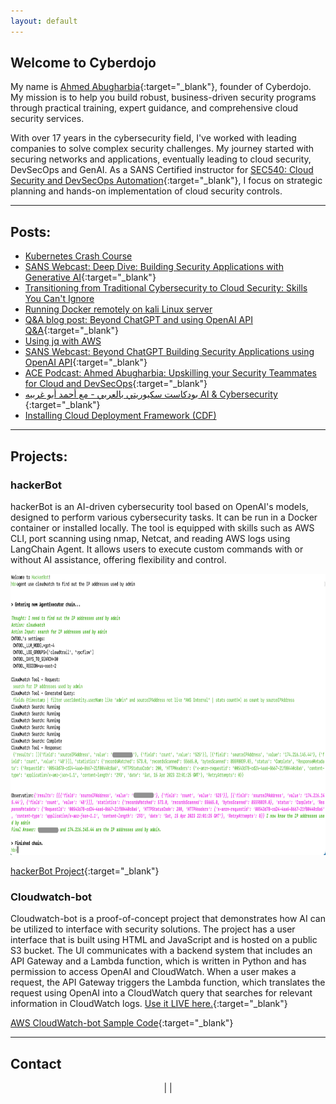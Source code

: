 ```yaml
---
layout: default
---
```

## Welcome to Cyberdojo
My name is [Ahmed Abugharbia](https://www.linkedin.com/in/ahmedabugharbia/){:target="_blank"}, founder of Cyberdojo. My mission is to help you build robust, business-driven security programs through practical training, expert guidance, and comprehensive cloud security services.

With over 17 years in the cybersecurity field, I've worked with leading companies to solve complex security challenges. My journey started with securing networks and applications, eventually leading to cloud security, DevSecOps and GenAI. As a SANS Certified instructor for [SEC540: Cloud Security and DevSecOps Automation](https://www.sans.org/cyber-security-courses/cloud-security-devsecops-automation/){:target="_blank"}, I focus on strategic planning and hands-on implementation of cloud security controls.

<!-- At Cyberdojo, we offer a range of services designed to enhance your security posture. From expert training and consulting to specialized cloud security solutions, my goal is to equip you with the knowledge and tools needed for immediate, measurable improvements. I hold several industry certifications, including GIAC GSEC, GPEN, AWS Certified DevOps Engineer Professional, and AWS Certified Solutions Architect Associate.

Looking forward to helping you achieve your security goals!

---

## <a id="services"></a>How can I help?
- **Cloud Security Assessment:** Conduct a thorough evaluation of your cloud infrastructure's security posture, identifying vulnerabilities, misconfigurations, and potential risks, while providing a detailed remediation plan to fortify your defenses.
- **Secure Cloud Design and Architecture:** Design and deploy robust and secure cloud infrastructures, integrating advanced security practices and DevOps methodologies to streamline development and enhance security from inception to deployment.
- **DevOps and DevSecOps:** Establish a comprehensive DevOps/DevSecOps framework that automates deployments, testing, and security protocols, ensuring seamless integration and continuous protection throughout the development lifecycle.
- **Managed Services:** Proactively manage and optimize your cloud infrastructure with ongoing monitoring, maintenance, and expert support, ensuring continuous security and operational excellence.
- **GenAI Security Service:** Secure your AI models and data with a robust design and architecture, employing advanced threat detection, stringent access controls, and continuous monitoring to mitigate vulnerabilities and safeguard against threats.
<br><br>
For more information reach out on <a href="mailto:info@cyberdojo.cloud" target="_blank">info@cyberdojo.cloud</a> -->

--- 

## <a id="read"></a>Posts:
- [Kubernetes Crash Course](/read/Kubernetes-crash-course.html)
- [SANS Webcast: Deep Dive: Building Security Applications with Generative AI](https://www.sans.org/webcasts/deep-dive-building-security-applications-generative-ai/){:target="_blank"}
- [Transitioning from Traditional Cybersecurity to Cloud Security: Skills You Can't Ignore](/read/transitioning-from-traditional-cybersecurity-to-cloud-security.html)
- [Running Docker remotely on kali Linux server](/read/run-docker-remotley-on-kali.md)
- [Q&A blog post: Beyond ChatGPT and using OpenAI API Q&A](https://www.sans.org/blog/how-to-build-ai-powered-cybersecurity-applications/){:target="_blank"}
- [Using jq with AWS](/read/jq-for-AWS.md)
- [SANS Webcast: Beyond ChatGPT Building Security Applications using OpenAI API](https://www.youtube.com/watch?v=Dcj2bLrgemw){:target="_blank"}
- [ACE Podcast: Ahmed Abugharbia: Upskilling your Security Teammates for Cloud and DevSecOps](https://www.sans.org/podcasts/cloud-ace/ahmed-abugharbia-upskilling-your-security-teammates-for-cloud-and-devsecops-10/){:target="_blank"}
- [بودكاست سكيوريتي بالعربي - مع أحمد أبو غربيه AI & Cybersecurity ](https://open.spotify.com/show/4SEZywCqLqOInZtVy2kqHY){:target="_blank"}
- [Installing Cloud Deployment Framework (CDF)](/read/cloud-deployment-framework.md)

---

## <a id="research-projects"></a>Projects:
<!-- - [hackerBot](/projects/hackerbot.md)
- [Cloudwatch-bot](/projects/cloudwatch-bot.md) -->
### hackerBot
hackerBot is an AI-driven cybersecurity tool based on OpenAI's models, designed to perform various cybersecurity tasks. It can be run in a Docker container or installed locally. The tool is equipped with skills such as AWS CLI, port scanning using nmap, Netcat, and reading AWS logs using LangChain Agent. It allows users to execute custom commands with or without AI assistance, offering flexibility and control.

<center>
<img src="/static/hackerBot.png" alt="HackerBot searching through logs and answering questions" width="800" height="450" />
</center>

<i class="fab fa-github"></i> [hackerBot Project](https://github.com/Ahmed-AG/hackerbot){:target="_blank"}

### Cloudwatch-bot
Cloudwatch-bot is a proof-of-concept project that demonstrates how AI can be utilized to interface with security solutions. The project has a user interface that is built using HTML and JavaScript and is hosted on a public S3 bucket. The UI communicates with a backend system that includes an API Gateway and a Lambda function, which is written in Python and has permission to access OpenAI and CloudWatch. When a user makes a request, the API Gateway triggers the Lambda function, which translates the request using OpenAI into a CloudWatch query that searches for relevant information in CloudWatch logs. <a id="cloudwatch-bot-demo"></a>[Use it LIVE here.](/cloudwatch-bot.html){:target="_blank"}

<i class="fab fa-github"></i> [AWS CloudWatch-bot Sample Code](https://github.com/Ahmed-AG/Cloudwatch-bot){:target="_blank"}

---

## <a id="contact"></a>Contact
<center>
<a href="mailto:info@cyberdojo.cloud" target="_blank"><i class="fas fa-envelope"></i></a> | 
<A href="https://www.linkedin.com/in/ahmadabugharbieh/" target="_blank"> <i class="fab fa-linkedin"></i></A> | 
<A href="https://twitter.com/aagsec" target="_blank"> <i class="fab fa-twitter"></i></A>
</center>